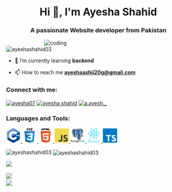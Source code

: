 <h1 align="center">Hi 👋, I'm Ayesha Shahid</h1>
<h3 align="center">A passionate Website developer from Pakistan</h3>

<img align="right" alt="coding" width="400" src="https://i.pinimg.com/originals/75/8f/1c/758f1cd8cede9c3e4711306fc030f4ce.gif">
<p align="left"> <img src="https://komarev.com/ghpvc/?username=ayeshashahid03&label=Profile%20views&color=0e75b6&style=flat" alt="ayeshashahid03" /> </p>

- 🌱 I’m currently learning **backend**

- 📫 How to reach me **ayeshaashii20g@gmail.com**

<h3 align="left">Connect with me:</h3>
<p align="left">
<a href="https://twitter.com/76Ayesha" target="blank"><img align="center" src="https://raw.githubusercontent.com/rahuldkjain/github-profile-readme-generator/master/src/images/icons/Social/twitter.svg" alt="ayesha07" height="30" width="40" /></a>
<a href="https://www.linkedin.com/in/ayesha-shahid-6b884a28a/" target="blank"><img align="center" src="https://raw.githubusercontent.com/rahuldkjain/github-profile-readme-generator/master/src/images/icons/Social/linked-in-alt.svg" alt="ayesha shahid" height="30" width="40" /></a>
<a href="https://www.instagram.com/a.ayesh._/" target="blank"><img align="center" src="https://raw.githubusercontent.com/rahuldkjain/github-profile-readme-generator/master/src/images/icons/Social/instagram.svg" alt="a.ayesh._" height="30" width="40" /></a>
</p>

<h3 align="left">Languages and Tools:</h3>
<p align="left"> <a href="https://www.w3schools.com/cpp/" target="_blank" rel="noreferrer"> <img src="https://raw.githubusercontent.com/devicons/devicon/master/icons/cplusplus/cplusplus-original.svg" alt="cplusplus" width="40" height="40"/> </a> <a href="https://www.w3schools.com/css/" target="_blank" rel="noreferrer"> <img src="https://raw.githubusercontent.com/devicons/devicon/master/icons/css3/css3-original-wordmark.svg" alt="css3" width="40" height="40"/> </a> <a href="https://www.w3.org/html/" target="_blank" rel="noreferrer"> <img src="https://raw.githubusercontent.com/devicons/devicon/master/icons/html5/html5-original-wordmark.svg" alt="html5" width="40" height="40"/> </a> <a href="https://developer.mozilla.org/en-US/docs/Web/JavaScript" target="_blank" rel="noreferrer"> <img src="https://raw.githubusercontent.com/devicons/devicon/master/icons/javascript/javascript-original.svg" alt="javascript" width="40" height="40"/> </a> <a href="https://www.postgresql.org" target="_blank" rel="noreferrer"> <img src="https://raw.githubusercontent.com/devicons/devicon/master/icons/postgresql/postgresql-original-wordmark.svg" alt="postgresql" width="40" height="40"/> </a> <a href="https://reactjs.org/" target="_blank" rel="noreferrer"> <img src="https://raw.githubusercontent.com/devicons/devicon/master/icons/react/react-original-wordmark.svg" alt="react" width="40" height="40"/> </a> <a href="https://www.typescriptlang.org/" target="_blank" rel="noreferrer"> <img src="https://raw.githubusercontent.com/devicons/devicon/master/icons/typescript/typescript-original.svg" alt="typescript" width="40" height="40"/> </a> </p>



<p><img align="left" src="https://github-readme-stats.vercel.app/api/top-langs?
username=ayeshashahid03&show_icons=true&locale=en&layout=compact" alt="ayeshashahid03" /></p>

<p>&nbsp;<img align="center" src="https://github-readme-stats.vercel.app/api?username=ayeshashahid03&show_icons=true&locale=en" alt="ayeshashahid03" /></p>


![](http://github-profile-summary-cards.vercel.app/api/cards/profile-details?username=AyeshaShahid03&theme=dark) 


![](https://github-readme-streak-stats.herokuapp.com/?user=AyeshaShahid03&theme=dark&hide_border=false)<br/>
![](https://github-readme-stats.vercel.app/api/top-langs/?username=AyeshaShahid03&theme=dark&hide_border=false&include_all_commits=false&count_private=true&layout=compact)
